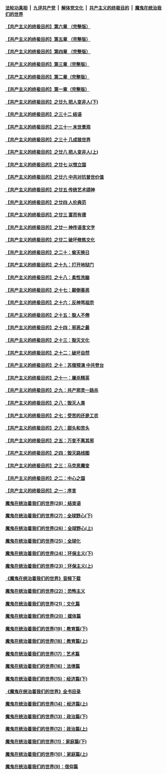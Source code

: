 ####  [法轮功真相](../../../../basic/blob/master/README.md?t=05102331) &nbsp;|&nbsp; [九评共产党](../../../../9ping.md/blob/master/README.md?t=05102331) &nbsp;|&nbsp; [解体党文化](../../../../jtdwh.md/blob/master/README.md?t=05102331)  &nbsp;|&nbsp; [共产主义的终极目的](../../../../gczydzjmd.md/blob/master/README.md?t=05102331) &nbsp;|&nbsp; [魔鬼在统治我们的世界](../../../../mgztzwmdsj.md/blob/master/README.md?t=05102331) 

#### [【共产主义的终极目的】第六章 （完整版）](../pages/nsc422/n11428913.md?t=05102331) 

#### [【共产主义的终极目的】第五章 （完整版）](../pages/nsc422/n11428912.md?t=05102331) 

#### [【共产主义的终极目的】第四章 （完整版）](../pages/nsc422/n11428907.md?t=05102331) 

#### [【共产主义的终极目的】第三章（完整版）](../pages/nsc422/n11428848.md?t=05102331) 

#### [【共产主义的终极目的】第二章（完整版）](../pages/nsc422/n11428831.md?t=05102331) 

#### [【共产主义的终极目的】第一章（完整版）](../pages/nsc422/n11417651.md?t=05102331) 

#### [【共产主义的终极目的】之廿九 把人变非人(下)](../pages/nsc422/n11344140.md?t=05102331) 

#### [【共产主义的终极目的】之三十二 结语](../pages/nsc422/n11360535.md?t=05102331) 

#### [【共产主义的终极目的】之三十一 末世景观](../pages/nsc422/n11351129.md?t=05102331) 

#### [【共产主义的终极目的】之三十 几成狼世界](../pages/nsc422/n11348280.md?t=05102331) 

#### [【共产主义的终极目的】之廿八 把人变非人(上)](../pages/nsc422/n11340492.md?t=05102331) 

#### [【共产主义的终极目的】之廿七 以恨立国](../pages/nsc422/n11336944.md?t=05102331) 

#### [【共产主义的终极目的】之廿六 中共对抗普世价值](../pages/nsc422/n11324785.md?t=05102331) 

#### [【共产主义的终极目的】之廿五 传统艺术颂神](../pages/nsc422/n11296396.md?t=05102331) 

#### [【共产主义的终极目的】之廿四 人伦典范](../pages/nsc422/n11296397.md?t=05102331) 

#### [【共产主义的终极目的】之廿三 富而有德](../pages/nsc422/n11283598.md?t=05102331) 

#### [【共产主义的终极目的】之廿一 神传语言文字](../pages/nsc422/n11263265.md?t=05102331) 

#### [【共产主义的终极目的】之廿二 破坏修炼文化](../pages/nsc422/n11245728.md?t=05102331) 

#### [【共产主义的终极目的】之二十：偷天换日](../pages/nsc422/n11238846.md?t=05102331) 

#### [【共产主义的终极目的】之十九：打开地狱门](../pages/nsc422/n11206376.md?t=05102331) 

#### [【共产主义的终极目的】之十八：柔性洗脑](../pages/nsc422/n11199994.md?t=05102331) 

#### [【共产主义的终极目的】之十七：颠倒善恶](../pages/nsc422/n11179782.md?t=05102331) 

#### [【共产主义的终极目的】之十六：反神骂祖宗](../pages/nsc422/n11166798.md?t=05102331) 

#### [【共产主义的终极目的】之十五：毁人不倦](../pages/nsc422/n11166792.md?t=05102331) 

#### [【共产主义的终极目的】之十四：邪恶之最](../pages/nsc422/n11150249.md?t=05102331) 

#### [【共产主义的终极目的】之十三：毁灭文化](../pages/nsc422/n11135227.md?t=05102331) 

#### [【共产主义的终极目的】之十二：破坏自然](../pages/nsc422/n11135214.md?t=05102331) 

#### [【共产主义的终极目的】之十：苏俄预演 中共登台](../pages/nsc422/n11118424.md?t=05102331) 

#### [【共产主义的终极目的】之十一：屠杀精英](../pages/nsc422/n11118442.md?t=05102331) 

#### [【共产主义的终极目的】之九：共产邪灵一路杀](../pages/nsc422/n11114139.md?t=05102331) 

#### [【共产主义的终极目的】之八：毁灭人类](../pages/nsc422/n11108503.md?t=05102331) 

#### [【共产主义的终极目的】之七：受苦的还是工农](../pages/nsc422/n11101809.md?t=05102331) 

#### [【共产主义的终极目的】之六：甜头和苦头](../pages/nsc422/n11096971.md?t=05102331) 

#### [【共产主义的终极目的】之五：万变不离其邪](../pages/nsc422/n11091285.md?t=05102331) 

#### [【共产主义的终极目的】之四：毁灭路线图](../pages/nsc422/n11086284.md?t=05102331) 

#### [【共产主义的终极目的】之三：马克思魔变](../pages/nsc422/n11061941.md?t=05102331) 

#### [【共产主义的终极目的】之二：中心之国](../pages/nsc422/n11047728.md?t=05102331) 

#### [【共产主义的终极目的】之一：序言](../pages/nsc422/n11086077.md?t=05102331) 

#### [魔鬼在统治着我们的世界(28)：结束语](../pages/nsc422/n10936246.md?t=05102331) 

#### [魔鬼在统治着我们的世界(27)：全球野心(下)](../pages/nsc422/n10928319.md?t=05102331) 

#### [魔鬼在统治着我们的世界(26)：全球野心(上)](../pages/nsc422/n10900318.md?t=05102331) 

#### [魔鬼在统治着我们的世界(25)：全球化](../pages/nsc422/n10788205.md?t=05102331) 

#### [魔鬼在统治着我们的世界(24)：环保主义(下)](../pages/nsc422/n10695307.md?t=05102331) 

#### [魔鬼在统治着我们的世界(23)：环保主义(上)](../pages/nsc422/n10688613.md?t=05102331) 

#### [《魔鬼在统治着我们的世界》音频下载](../pages/nsc422/n10635553.md?t=05102331) 

#### [魔鬼在统治着我们的世界(22)：恐怖主义](../pages/nsc422/n10614727.md?t=05102331) 

#### [魔鬼在统治着我们的世界(21)：文化篇](../pages/nsc422/n10597706.md?t=05102331) 

#### [魔鬼在统治着我们的世界(20)：媒体篇](../pages/nsc422/n10586579.md?t=05102331) 

#### [魔鬼在统治着我们的世界(19)：教育篇(下)](../pages/nsc422/n10564808.md?t=05102331) 

#### [魔鬼在统治着我们的世界(18)：教育篇(上)](../pages/nsc422/n10526970.md?t=05102331) 

#### [魔鬼在统治着我们的世界(17)：艺术篇](../pages/nsc422/n10499093.md?t=05102331) 

#### [魔鬼在统治着我们的世界(16)：法律篇](../pages/nsc422/n10485969.md?t=05102331) 

#### [魔鬼在统治着我们的世界(15)：经济篇(下)](../pages/nsc422/n10469975.md?t=05102331) 

#### [《魔鬼在统治着我们的世界》全书目录](../pages/nsc422/n10464261.md?t=05102331) 

#### [魔鬼在统治着我们的世界(14)：经济篇(上)](../pages/nsc422/n10457370.md?t=05102331) 

#### [魔鬼在统治着我们的世界(13)：政治篇(下)](../pages/nsc422/n10448270.md?t=05102331) 

#### [魔鬼在统治着我们的世界(12)：政治篇(上)](../pages/nsc422/n10444576.md?t=05102331) 

#### [魔鬼在统治着我们的世界(11)：家庭篇(下)](../pages/nsc422/n10440961.md?t=05102331) 

#### [魔鬼在统治着我们的世界(10)：家庭篇(上)](../pages/nsc422/n10435448.md?t=05102331) 

#### [魔鬼在统治着我们的世界(9)：信仰篇](../pages/nsc422/n10432159.md?t=05102331) 


